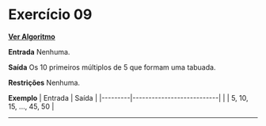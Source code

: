 # Exercício 09
[**Ver Algoritmo**](Algoritmo09.md)

**Entrada**
Nenhuma.

**Saída**
Os 10 primeiros múltiplos de 5 que formam uma tabuada.

**Restrições**
Nenhuma.

**Exemplo**
| Entrada | Saída                     |
|---------|---------------------------|
|         | 5, 10, 15, ..., 45, 50    |

---

